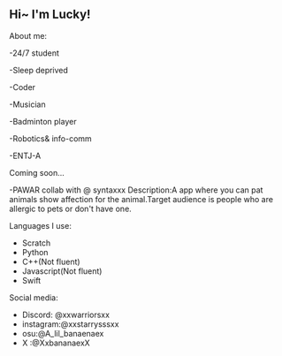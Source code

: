 ## Hi~ I'm Lucky!


About me:

  -24/7 student
  
  -Sleep deprived
 
  -Coder
 
  -Musician
  
  -Badminton player
 
  -Robotics& info-comm
  
  -ENTJ-A


Coming soon...
  
  -PAWAR collab with @ syntaxxx
   Description:A app where you can pat animals show affection for the animal.Target audience is people who are allergic to pets or don't have one.


Languages I use:
  - Scratch
  - Python
  - C++(Not fluent)
  - Javascript(Not fluent)
  - Swift


Social media:
  - Discord: @xxwarriorsxx
  - instagram:@xxstarrysssxx
  - osu:@A_lil_banaenaex
  - X :@XxbananaexX
  
<!--

